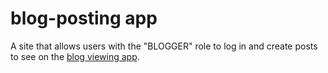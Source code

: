 # blog-posting app

A site that allows users with the "BLOGGER" role to log in and create posts to see on the [blog viewing app](https://github.com/michaelrgarcia/blog-posting-app).
